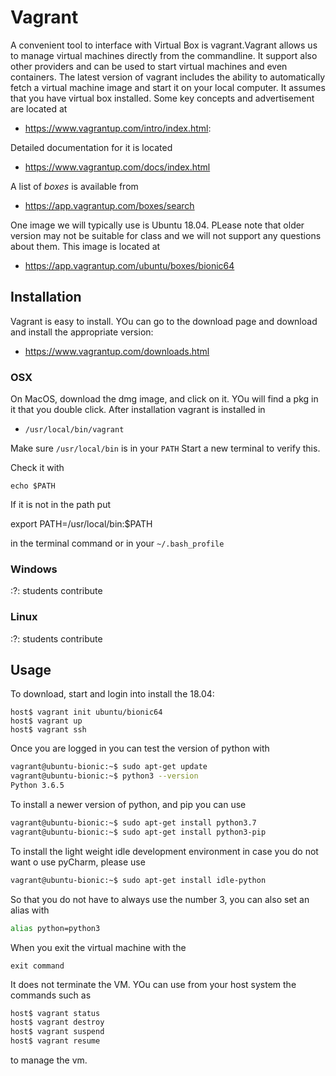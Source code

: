 # Vagrant

A convenient tool to interface with Virtual Box is vagrant.Vagrant
allows us to manage virtual machines directly from the commandline. It
support also other providers and can be used to start virtual machines
and even containers. The latest version of vagrant includes the
ability to automatically fetch a virtual machine image and start it on
your local computer. It assumes that you have virtual box installed.
Some key concepts and advertisement are located at

* <https://www.vagrantup.com/intro/index.html>:

Detailed documentation for it is located

* <https://www.vagrantup.com/docs/index.html>


A list of *boxes* is available from 

* <https://app.vagrantup.com/boxes/search>

One image we will typically use is Ubuntu 18.04. PLease note that
older version may not be suitable for class and we will not support
any questions about them. This image is located at

* <https://app.vagrantup.com/ubuntu/boxes/bionic64>

## Installation

Vagrant is easy to install. YOu can go to the download page and
download and install the appropriate version:

* <https://www.vagrantup.com/downloads.html>

### OSX

On MacOS, download the dmg image, and click on it. YOu will find a pkg
in it that you double click. After installation vagrant is installed in 

* `/usr/local/bin/vagrant`

Make sure `/usr/local/bin` is in your `PATH`
Start a new  terminal to verify this.

Check it with

```
echo $PATH
```

If it is not in the path put

export PATH=/usr/local/bin:$PATH

in the terminal command or in your `~/.bash_profile`

### Windows

:?: students contribute

### Linux

:?: students contribute

## Usage

To download, start and login into install the 18.04:

```
host$ vagrant init ubuntu/bionic64
host$ vagrant up
host$ vagrant ssh
```

Once you are logged in you can test the version of python with 

```bash
vagrant@ubuntu-bionic:~$ sudo apt-get update
vagrant@ubuntu-bionic:~$ python3 --version
Python 3.6.5
```

To install a newer version of python, and pip you can use

```bash
vagrant@ubuntu-bionic:~$ sudo apt-get install python3.7
vagrant@ubuntu-bionic:~$ sudo apt-get install python3-pip
```

To install the light weight idle development environment in case you do
not want o use pyCharm, please use 

```bash
vagrant@ubuntu-bionic:~$ sudo apt-get install idle-python
```

So that you do not have to always use the number 3, you can also set
an alias with

```bash
alias python=python3
```

When you exit the virtual machine with the

```
exit command
```

It does not terminate the VM. YOu can use from your host system the
commands such as 

```bash
host$ vagrant status
host$ vagrant destroy
host$ vagrant suspend
host$ vagrant resume
```

to manage the vm.
